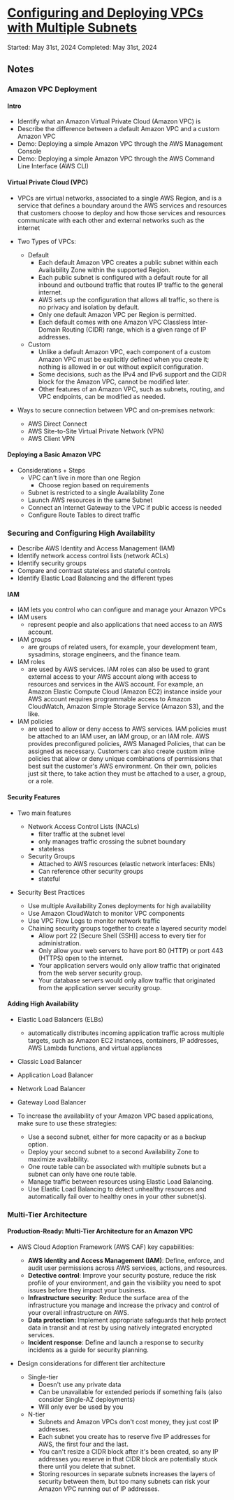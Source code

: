 # [Configuring and Deploying VPCs with Multiple Subnets](https://explore.skillbuilder.aws/learn/course/499/configuring-and-deploying-vpcs-with-multiple-subnets;lp=1044)

Started: May 31st, 2024
Completed: May 31st, 2024

## Notes
### Amazon VPC Deployment
#### Intro
- Identify what an Amazon Virtual Private Cloud (Amazon VPC) is
- Describe the difference between a default Amazon VPC and a custom Amazon VPC
- Demo: Deploying a simple Amazon VPC through the AWS Management Console
- Demo: Deploying a simple Amazon VPC through the AWS Command Line Interface (AWS CLI)

#### Virtual Private Cloud (VPC)
- VPCs are virtual networks, associated to a single AWS Region, and is a service that defines a boundary around the AWS services and resources that customers choose to deploy and how those services and resources communicate with each other and external networks such as the internet

- Two Types of VPCs:
  - Default
    - Each default Amazon VPC creates a public subnet within each Availability Zone within the supported Region. 
    - Each public subnet is configured with a default route for all inbound and outbound traffic that routes IP traffic to the general internet. 
    - AWS sets up the configuration that allows all traffic, so there is no privacy and isolation by default.
    - Only one default Amazon VPC per Region is permitted.
    - Each default comes with one Amazon VPC Classless Inter-Domain Routing (CIDR) range, which is a given range of IP addresses.
  - Custom
    - Unlike a default Amazon VPC, each component of a custom Amazon VPC must be explicitly defined when you create it; nothing is allowed in or out without explicit configuration. 
    - Some decisions, such as the IPv4 and IPv6 support and the CIDR block for the Amazon VPC, cannot be modified later. 
    - Other features of an Amazon VPC, such as subnets, routing, and VPC endpoints, can be modified as needed.

- Ways to secure connection between VPC and on-premises network:
  - AWS Direct Connect
  - AWS Site-to-Site Virtual Private Network (VPN)
  - AWS Client VPN

#### Deploying a Basic Amazon VPC
- Considerations + Steps
  - VPC can't live in more than one Region
    - Choose region based on requirements
  - Subnet is restricted to a single Availability Zone
  - Launch AWS resources in the same Subnet
  - Connect an Internet Gateway to the VPC if public access is needed
  - Configure Route Tables to direct traffic

### Securing and Configuring High Availability
- Describe AWS Identity and Access Management (IAM)
- Identify network access control lists (network ACLs)
- Identify security groups
- Compare and contrast stateless and stateful controls
- Identify Elastic Load Balancing and the different types

#### IAM
- IAM lets you control who can configure and manage your Amazon VPCs
- IAM users 
  - represent people and also applications that need access to an AWS account. 
- IAM groups 
  - are groups of related users, for example, your development team, sysadmins, storage engineers, and the finance team.
- IAM roles 
  - are used by AWS services. IAM roles can also be used to grant external access to your AWS account along with access to resources and services in the AWS account. For example, an Amazon Elastic Compute Cloud (Amazon EC2) instance inside your AWS account requires programmable access to Amazon CloudWatch, Amazon Simple Storage Service (Amazon S3), and the like.  
- IAM policies 
  - are used to allow or deny access to AWS services. IAM policies must be attached to an IAM user, an IAM group, or an IAM role. AWS provides preconfigured policies, AWS Managed Policies, that can be assigned as necessary. Customers can also create custom inline policies that allow or deny unique combinations of permissions that best suit the customer's AWS environment. On their own, policies just sit there, to take action they must be attached to a user, a group, or a role.  

#### Security Features
- Two main features
  - Network Access Control Lists (NACLs)
    - filter traffic at the subnet level
    - only manages traffic crossing the subnet boundary
    - stateless
  - Security Groups
    - Attached to AWS resources (elastic network interfaces: ENIs)
    - Can reference other security groups
    - stateful

- Security Best Practices
  - Use multiple Availability Zones deployments for high availability
  - Use Amazon CloudWatch to monitor VPC components
  - Use VPC Flow Logs to monitor network traffic
  - Chaining security groups together to create a layered security model
    - Allow port 22 [Secure Shell (SSH)] access to every tier for administration.
    - Only allow your web servers to have port 80 (HTTP) or port 443 (HTTPS) open to the internet.
    - Your application servers would only allow traffic that originated from the web server security group.
    - Your database servers would only allow traffic that originated from the application server security group.

#### Adding High Availability
- Elastic Load Balancers (ELBs)
  - automatically distributes incoming application traffic across multiple targets, such as Amazon EC2 instances, containers, IP addresses, AWS Lambda functions, and virtual appliances

- Classic Load Balancer
- Application Load Balancer
- Network Load Balancer
- Gateway Load Balancer

- To increase the availability of your Amazon VPC based applications, make sure to use these strategies:
  - Use a second subnet, either for more capacity or as a backup option.
  - Deploy your second subnet to a second Availability Zone to maximize availability.
  - One route table can be associated with multiple subnets but a subnet can only have one route table.
  - Manage traffic between resources using Elastic Load Balancing.
  - Use Elastic Load Balancing to detect unhealthy resources and automatically fail over to healthy ones in your other subnet(s).

### Multi-Tier Architecture
#### Production-Ready: Multi-Tier Architecture for an Amazon VPC
- AWS Cloud Adoption Framework (AWS CAF) key capabilities:
  - **AWS Identity and Access Management (IAM)**: Define, enforce, and audit user permissions across AWS services, actions, and resources.
  - **Detective control**: Improve your security posture, reduce the risk profile of your environment, and gain the visibility you need to spot issues before they impact your business.
  - **Infrastructure security**: Reduce the surface area of the infrastructure you manage and increase the privacy and control of your overall infrastructure on AWS.
  - **Data protection**: Implement appropriate safeguards that help protect data in transit and at rest by using natively integrated encrypted services.
  - **Incident response**: Define and launch a response to security incidents as a guide for security planning.

- Design considerations for different tier architecture
  - Single-tier
    - Doesn't use any private data
    - Can be unavailable for extended periods if something fails (also consider Single-AZ deployments)
    - Will only ever be used by you
  - N-tier
    - Subnets and Amazon VPCs don't cost money, they just cost IP addresses.
    - Each subnet you create has to reserve five IP addresses for AWS, the first four and the last.
    - You can't resize a CIDR block after it's been created, so any IP addresses you reserve in that CIDR block are potentially stuck there until you delete that subnet. 
    - Storing resources in separate subnets increases the layers of security between them, but too many subnets can risk your Amazon VPC running out of IP addresses.